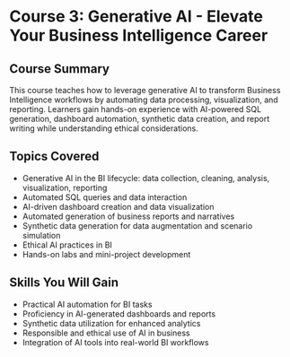 # Course 3: Generative AI - Elevate Your Business Intelligence Career

## Course Summary
This course teaches how to leverage generative AI to transform Business Intelligence workflows by automating data processing, visualization, and reporting. Learners gain hands-on experience with AI-powered SQL generation, dashboard automation, synthetic data creation, and report writing while understanding ethical considerations.

## Topics Covered
- Generative AI in the BI lifecycle: data collection, cleaning, analysis, visualization, reporting  
- Automated SQL queries and data interaction  
- AI-driven dashboard creation and data visualization  
- Automated generation of business reports and narratives  
- Synthetic data generation for data augmentation and scenario simulation  
- Ethical AI practices in BI  
- Hands-on labs and mini-project development

## Skills You Will Gain
- Practical AI automation for BI tasks  
- Proficiency in AI-generated dashboards and reports  
- Synthetic data utilization for enhanced analytics  
- Responsible and ethical use of AI in business  
- Integration of AI tools into real-world BI workflows


